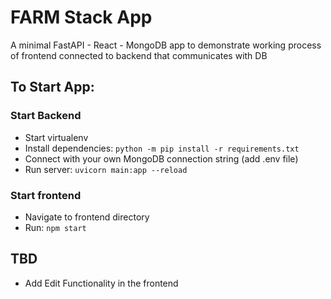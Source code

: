 # FARM Stack App
A minimal FastAPI - React - MongoDB app to demonstrate working process of frontend connected to backend that communicates with DB
## To Start App:
### Start Backend
* Start virtualenv
* Install dependencies: ```python -m pip install -r requirements.txt```
* Connect with your own MongoDB connection string (add .env file)
* Run server: ```uvicorn main:app --reload```

### Start frontend
* Navigate to frontend directory
* Run: ```npm start```

## TBD
* Add Edit Functionality in the frontend

